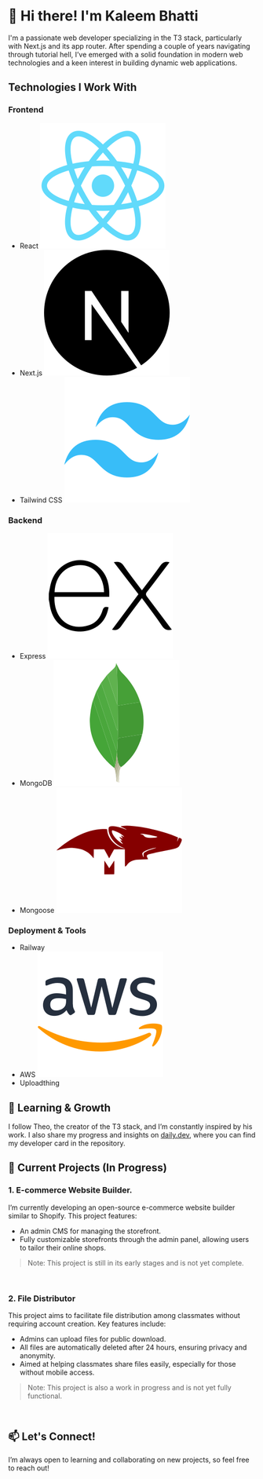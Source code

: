 # 👋 Hi there! I'm Kaleem Bhatti

I'm a passionate web developer specializing in the T3 stack, particularly with Next.js and its app router. After spending a couple of years navigating through tutorial hell, I’ve emerged with a solid foundation in modern web technologies and a keen interest in building dynamic web applications.

## Technologies I Work With

### Frontend
- React ![React Icon](./icons/react.svg)
- Next.js ![Next.js Icon](./icons/nextjs.svg)
- Tailwind CSS ![Tailwind Icon](./icons/tailwind.svg)

### Backend
- Express ![Express Icon](./icons/express.svg)
- MongoDB ![MongoDB Icon](./icons/mongoDB.svg)
- Mongoose ![Mongoose Icon](./icons/mongoose.svg)

### Deployment & Tools
- Railway
- AWS ![AWS Icon](./icons/aws.svg)
- Uploadthing

## 🌱 Learning & Growth 
I follow Theo, the creator of the T3 stack, and I’m constantly inspired by his work. I also share my progress and insights on 
<a href="https://app.daily.dev/webdevkaleem">daily.dev</a>, where you can find my developer card in the repository.

## 🚀 Current Projects (In Progress)
### 1. E-commerce Website Builder.
I’m currently developing an open-source e-commerce website builder similar to Shopify. This project features:
- An admin CMS for managing the storefront.
- Fully customizable storefronts through the admin panel, allowing users to tailor their online shops.

> Note: This project is still in its early stages and is not yet complete.

<br/>

### 2. File Distributor
This project aims to facilitate file distribution among classmates without requiring account creation. Key features include:
- Admins can upload files for public download.
- All files are automatically deleted after 24 hours, ensuring privacy and anonymity.
- Aimed at helping classmates share files easily, especially for those without mobile access.

> Note: This project is also a work in progress and is not yet fully functional.

<br/>

## 📫 Let's Connect!
I’m always open to learning and collaborating on new projects, so feel free to reach out!
